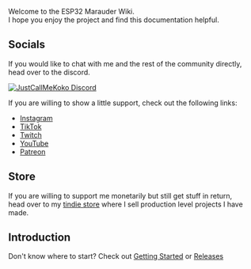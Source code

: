 Welcome to the ESP32 Marauder Wiki.  
I hope you enjoy the project and find this documentation helpful.

## Socials 

If you would like to chat with me and the rest of the community directly,  
head over to the discord.  

<a href="https://discord.com/servers/willstunforfood-776211399918878760"><img src="https://discordapp.com/api/guilds/776211399918878760/widget.png?style=banner4" alt="JustCallMeKoko Discord"></a>

If you are willing to show a little support, check out the following links: 

- [Instagram](https://www.instagram.com/just.call.me.koko/?hl=en)
- [TikTok](https://www.tiktok.com/@just.call.me.koko.rip)
- [Twitch](https://twitch.tv/willstunforfood)
- [YouTube](https://www.youtube.com/justcallmekoko)
- [Patreon](https://www.patreon.com/justcallmekoko)

## Store

If you are willing to support me monetarily but still get stuff in return,  
head over to my [tindie store](https://www.tindie.com/stores/justcallmekoko/) where I sell production level projects I have made.

## Introduction
Don't know where to start? Check out [Getting Started](getting-started) or [Releases](https://github.com/justcallmekoko/ESP32Marauder/releases)